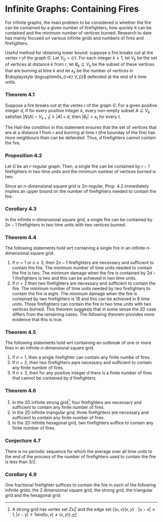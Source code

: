 # Infinite Graphs: Containing Fires
For infinite graphs, the main problem to be considered is whether the fire can be contained by a given number of firefighters, how quickly it can be contained and the minimum number of vertices burned. Research to date has mainly focused on various infinite grids and numbers of fires and firefighters.

Useful method for obtaining lower bound: suppose a fire breaks out at the vertex $r$ of the graph $G$. Let $V_0=\{r\}$. For each integer $k\geq1$, let $V_k$ be the set of vertices at distance $k$ from $r$, let $B_k\subseteq V_k$ be the subset of these vertices that are burning at time $k$ and let $x_k$ be the number of vertices in $\displaystyle \bigcup\limits_{i>k} V_{i}$ defended at the end of $k$ time units.

### Theorem 4.1
Suppose a fire breaks out at the vertex $r$ of the graph $G$. For a given positive integer $d$, if for every positive integer $k$, every non-empty subset $A\subseteq V_k$ satisfies $\displaystyle |N(A)\cap V_{k+1}|\geq |A|+d$, then $|B_t|>x_t$ for every $t$.

The Hall-like condition in this statement ensures that the set of vertices that are at a distance $t$ from $r$ and burning at time $t$ (the bounday of the fire) has more neighbours than can be defended. Thus, $d$ firefighters cannot contain the fire.

### Proposition 4.2
Let $G$ be an $r$-regular graph. Then, a single fire can be contained by $r-1$ firefighters in two time units and the minimum number of vertices burned is two.

Since an $n$-dimensional square grid is $2n$-regular, Prop. 4.2 immediately implies an upper bound on the number of firefighters needed to contain the fire.

### Corollary 4.3
In the infinite $n$-dimensional square grid, a single fire can be contained by $2n-1$ firefighters in two time units with two vertices burned.

### Theorem 4.4
The following statements hold wrt containing a single fire in an infinite $n$-dimensional square grid.
1. If $n=1$ or $n\geq 3$, then $2n-1$ firefighters are necessary and sufficient to contain the fire. The minimum number of time units needed to contain the fire is two. The minimum damage when the fire is contained by $2d-1$ firefighters is two and this can be achieved in two time units.
2. If $n=2$ then two firefighters are necessary and sufficient to contain the fire. The minimum number of time units needed by two firefighters to contain the fire is eight. The minimum damage when the fire is contained by two firefighters is 18 and this can be achieved in 8 time units. Three firefighters can contain the fire in two time units with two vertices burned.
This theorem suggests that in some sense the 2D case differs from the remaining cases. The following theorem provides more evidence that this is true.

### Theorem 4.5
The following statements hold wrt containing an outbreak of one or more fires in an infinite $n$-dimensional square grid.
1. If $n=1$, then a single firefighter can contain any finite numbe of fires.
2. If $n=2$, then two firefighters aqre necessary and sufficient to contain any finite number of fires.
3. If $n\geq 3$, then for any positive integer $d$ there is a finite number of fires that cannot be contained by $d$ firefighters.


### Theorem 4.6
1. In the 2D infinite strong grid[^1], four firefighters are necessary and sufficient to contain any finite number of fires.
2. In the 2D infinite triangular grid, three firefighters are necessary and sufficient to contain any finite number of fires.
3. In the 2D infinite hexagonal grid, two firefighters suffice to contain any finite number of fires.

[^1]: A strong grid has vertex set $ZxZ$ and the edge set $\{(u,v)(x,y):|u-x|\leq 1, |v-y|\leq 1 and (u,v)\neq(x,y)\}.$
### Conjecture 4.7
There is no periodic sequence for which the average over all time units to the end of the process of the number of firefighters used to contain the fire is less than $3/2$.

### Corollary 4.9
One fractional firefighter suffices to contain the fire in each of the following infinite grids: the 2 dimensional square grid, the strong grid, the triangular grid and the hexagonal grid.